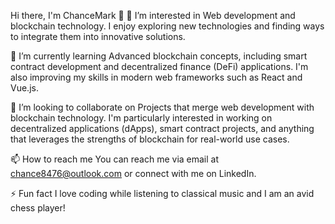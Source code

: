 Hi there, I'm ChanceMark 👋
👀 I’m interested in
Web development and blockchain technology. I enjoy exploring new technologies and finding ways to integrate them into innovative solutions.

🌱 I’m currently learning
Advanced blockchain concepts, including smart contract development and decentralized finance (DeFi) applications. I'm also improving my skills in modern web frameworks such as React and Vue.js.

💞️ I’m looking to collaborate on
Projects that merge web development with blockchain technology. I'm particularly interested in working on decentralized applications (dApps), smart contract projects, and anything that leverages the strengths of blockchain for real-world use cases.

📫 How to reach me
You can reach me via email at chance8476@outlook.com or connect with me on LinkedIn.

⚡ Fun fact
I love coding while listening to classical music and I am an avid chess player!
